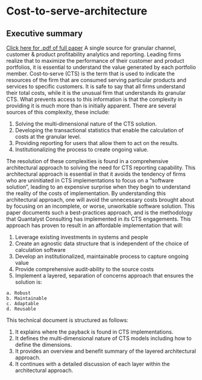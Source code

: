# Cost-to-serve-architecture
## Executive summary
[Click here for .pdf of full paper](https://github.com/tbgdetroit/Cost-to-serve-architecture/issues/1) A single source for granular channel, customer &amp; product profitability analytics and reporting. Leading firms realize that to maximize the performance of their customer and product portfolios, it is essential to understand the value generated by each portfolio member. Cost‐to‐serve (CTS) is the term that is used to indicate the resources of the firm that are consumed serving particular products and services to specific customers.  It is safe to say that all firms understand their total costs, while it is the unusual firm that understands its granular CTS.    What prevents access to this information is that the complexity in providing it is much more than is initially apparent. There are several sources of this complexity, these include:    

  1. Solving the multi‐dimensional nature of the CTS solution. 
  2. Developing the transactional statistics that enable the calculation of costs at the granular level. 
  3. Providing reporting for users that allow them to act on the results. 
  4. Institutionalizing the process to create ongoing value.    

The resolution of these complexities is found in a comprehensive architectural approach to solving the need for CTS reporting capability.  This architectural approach is essential in that it avoids the tendency of firms who are uninitiated in CTS implementations to focus on a “software solution”, leading to an expensive surprise when they begin to understand the reality of the costs of implementation.  By understanding this architectural approach, one will avoid the unnecessary costs brought about by focusing on an incomplete, or worse, unworkable software solution.    This paper documents such a best-practices approach, and is the methodology that Quantalyst Consulting has implemented in its CTS engagements.  This approach has proven to result in an affordable implementation that will:    

  1. Leverage existing investments in systems and people 
  2. Create an agnostic data structure that is independent of the choice of calculation software 
  3. Develop an institutionalized, maintainable process to capture ongoing value 
  4. Provide comprehensive audit‐ability to the source costs 
  5. Implement a layered, separation of concerns approach that ensures the solution is:
  
    a. Robust 
    b. Maintainable  
    c. Adaptable 
    d. Reusable    
  
This technical document is structured as follows:    

  1. It explains where the payback is found in CTS implementations. 
  2. It defines the multi‐dimensional nature of CTS models including how to define the dimensions. 
  3. It provides an overview and benefit summary of the layered architectural approach. 
  4. It continues with a detailed discussion of each layer within the architectural approach. 
